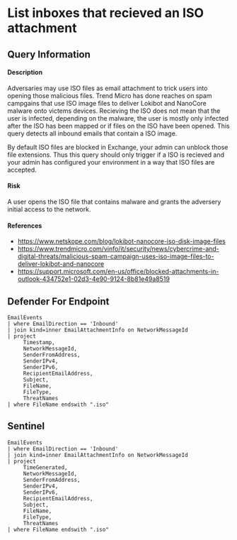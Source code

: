 # List inboxes that recieved an ISO attachment

## Query Information

#### Description
Adversaries may use ISO files as email attachment to trick users into opening those malicious files. Trend Micro has done reaches on spam campgains that use ISO image files to deliver Lokibot and NanoCore malware onto victems devices. Recieving the ISO does not mean that the user is infected, depending on the malware, the user is mostly only infected after the ISO has been mapped or if files on the ISO have been opened. This query detects all inbound emails that contain a ISO image. 

By default ISO files are blocked in Exchange, your admin can unblock those file extensions. Thus this query should only trigger if a ISO is recieved and your admin has configured your environment in a way that ISO files are accepted. 

#### Risk
A user opens the ISO file that contains malware and grants the adversery initial access to the network.

#### References
- https://www.netskope.com/blog/lokibot-nanocore-iso-disk-image-files
- https://www.trendmicro.com/vinfo/it/security/news/cybercrime-and-digital-threats/malicious-spam-campaign-uses-iso-image-files-to-deliver-lokibot-and-nanocore
- https://support.microsoft.com/en-us/office/blocked-attachments-in-outlook-434752e1-02d3-4e90-9124-8b81e49a8519

## Defender For Endpoint
```
EmailEvents
| where EmailDirection == 'Inbound'
| join kind=inner EmailAttachmentInfo on NetworkMessageId
| project
     Timestamp,
     NetworkMessageId,
     SenderFromAddress,
     SenderIPv4,
     SenderIPv6,
     RecipientEmailAddress,
     Subject,
     FileName,
     FileType,
     ThreatNames
| where FileName endswith ".iso"
```

## Sentinel
```
EmailEvents
| where EmailDirection == 'Inbound'
| join kind=inner EmailAttachmentInfo on NetworkMessageId
| project
     TimeGenerated,
     NetworkMessageId,
     SenderFromAddress,
     SenderIPv4,
     SenderIPv6,
     RecipientEmailAddress,
     Subject,
     FileName,
     FileType,
     ThreatNames
| where FileName endswith ".iso"
```